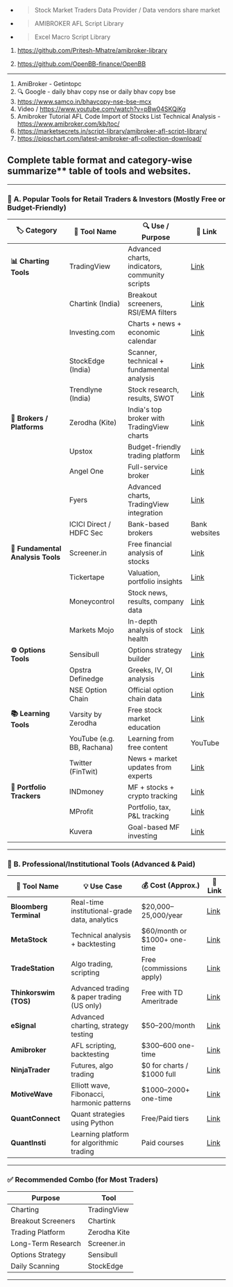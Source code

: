 - > Stock Market Traders Data Provider / Data vendors share market
- > AMIBROKER AFL Script Library 
- > Excel Macro Script Library
1. https://github.com/Pritesh-Mhatre/amibroker-library

2. https://github.com/OpenBB-finance/OpenBB

---

1. AmiBroker - Getintopc
2. 🔍 Google - daily bhav copy nse or daily bhav copy bse
3. https://www.samco.in/bhavcopy-nse-bse-mcx
4. Video / https://www.youtube.com/watch?v=pBw04SKQiKg
5. Amibroker Tutorial AFL Code Import of  Stocks List Technical Analysis - https://www.amibroker.com/kb/toc/
6. https://marketsecrets.in/script-library/amibroker-afl-script-library/
7. https://pipschart.com/latest-amibroker-afl-collection-download/

## **Complete table format** and category-wise summarize** table of tools and websites.

---

### 📌 **A. Popular Tools for Retail Traders & Investors (Mostly Free or Budget-Friendly)**

| 🏷️ Category                      | 🧰 Tool Name               | 🔍 Use / Purpose                               | 🔗 Link                                   |
| --------------------------------- | -------------------------- | ---------------------------------------------- | ----------------------------------------- |
| **📊 Charting Tools**             | TradingView                | Advanced charts, indicators, community scripts | [Link](https://tradingview.com)           |
|                                   | Chartink (India)           | Breakout screeners, RSI/EMA filters            | [Link](https://chartink.com)              |
|                                   | Investing.com              | Charts + news + economic calendar              | [Link](https://www.investing.com)         |
|                                   | StockEdge (India)          | Scanner, technical + fundamental analysis      | [Link](https://stockedge.com)             |
|                                   | Trendlyne (India)          | Stock research, results, SWOT                  | [Link](https://www.trendlyne.com)         |
| **💼 Brokers / Platforms**        | Zerodha (Kite)             | India's top broker with TradingView charts     | [Link](https://kite.zerodha.com)          |
|                                   | Upstox                     | Budget-friendly trading platform               | [Link](https://upstox.com)                |
|                                   | Angel One                  | Full-service broker                            | [Link](https://www.angelone.in)           |
|                                   | Fyers                      | Advanced charts, TradingView integration       | [Link](https://fyers.in)                  |
|                                   | ICICI Direct / HDFC Sec    | Bank-based brokers                             | Bank websites                             |
| **🔎 Fundamental Analysis Tools** | Screener.in                | Free financial analysis of stocks              | [Link](https://screener.in)               |
|                                   | Tickertape                 | Valuation, portfolio insights                  | [Link](https://www.tickertape.in)         |
|                                   | Moneycontrol               | Stock news, results, company data              | [Link](https://www.moneycontrol.com)      |
|                                   | Markets Mojo               | In-depth analysis of stock health              | [Link](https://www.marketsmojo.com)       |
| **⚙️ Options Tools**              | Sensibull                  | Options strategy builder                       | [Link](https://www.sensibull.com)         |
|                                   | Opstra Definedge           | Greeks, IV, OI analysis                        | [Link](https://opstra.definedge.com)      |
|                                   | NSE Option Chain           | Official option chain data                     | [Link](https://nseindia.com/option-chain) |
| **📚 Learning Tools**             | Varsity by Zerodha         | Free stock market education                    | [Link](https://zerodha.com/varsity/)      |
|                                   | YouTube (e.g. BB, Rachana) | Learning from free content                     | YouTube                                   |
|                                   | Twitter (FinTwit)          | News + market updates from experts             | [Link](https://twitter.com)               |
| **📒 Portfolio Trackers**         | INDmoney                   | MF + stocks + crypto tracking                  | [Link](https://indmoney.com)              |
|                                   | MProfit                    | Portfolio, tax, P\&L tracking                  | [Link](https://www.mprofit.in)            |
|                                   | Kuvera                     | Goal-based MF investing                        | [Link](https://www.kuvera.in)             |

---

### 🔐 **B. Professional/Institutional Tools (Advanced & Paid)**

| 🧰 Tool Name           | 💡 Use Case                                   | 💰 Cost (Approx.)              | 🔗 Link                                                                    |
| ---------------------- | --------------------------------------------- | ------------------------------ | -------------------------------------------------------------------------- |
| **Bloomberg Terminal** | Real-time institutional-grade data, analytics | \$20,000–25,000/year           | [Link](https://www.bloomberg.com/professional/solution/bloomberg-terminal) |
| **MetaStock**          | Technical analysis + backtesting              | \$60/month or \$1000+ one-time | [Link](https://www.metastock.com)                                          |
| **TradeStation**       | Algo trading, scripting                       | Free (commissions apply)       | [Link](https://www.tradestation.com)                                       |
| **Thinkorswim (TOS)**  | Advanced trading & paper trading (US only)    | Free with TD Ameritrade        | [Link](https://www.tdameritrade.com/tools-and-platforms/thinkorswim.html)  |
| **eSignal**            | Advanced charting, strategy testing           | \$50–200/month                 | [Link](https://www.esignal.com)                                            |
| **Amibroker**          | AFL scripting, backtesting                    | \$300–600 one-time             | [Link](https://www.amibroker.com)                                          |
| **NinjaTrader**        | Futures, algo trading                         | \$0 for charts / \$1000 full   | [Link](https://ninjatrader.com)                                            |
| **MotiveWave**         | Elliott wave, Fibonacci, harmonic patterns    | \$1000–2000+ one-time          | [Link](https://www.motivewave.com)                                         |
| **QuantConnect**       | Quant strategies using Python                 | Free/Paid tiers                | [Link](https://www.quantconnect.com)                                       |
| **QuantInsti**         | Learning platform for algorithmic trading     | Paid courses                   | [Link](https://www.quantinsti.com)                                         |

---

### ✅ **Recommended Combo (for Most Traders)**

| Purpose            | Tool         |
| ------------------ | ------------ |
| Charting           | TradingView  |
| Breakout Screeners | Chartink     |
| Trading Platform   | Zerodha Kite |
| Long-Term Research | Screener.in  |
| Options Strategy   | Sensibull    |
| Daily Scanning     | StockEdge    |

---
